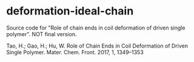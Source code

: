 # deformation-ideal-chain

Source code for "Role of chain ends in coil deformation of driven single polymer". NOT final version.

Tao, H.; Gao, H.; Hu, W. Role of Chain Ends in Coil Deformation of Driven Single Polymer. Mater. Chem. Front. 2017, 1, 1349–1353
